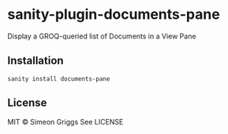 # sanity-plugin-documents-pane

Display a GROQ-queried list of Documents in a View Pane

## Installation

```
sanity install documents-pane
```


## License

MIT © Simeon Griggs
See LICENSE